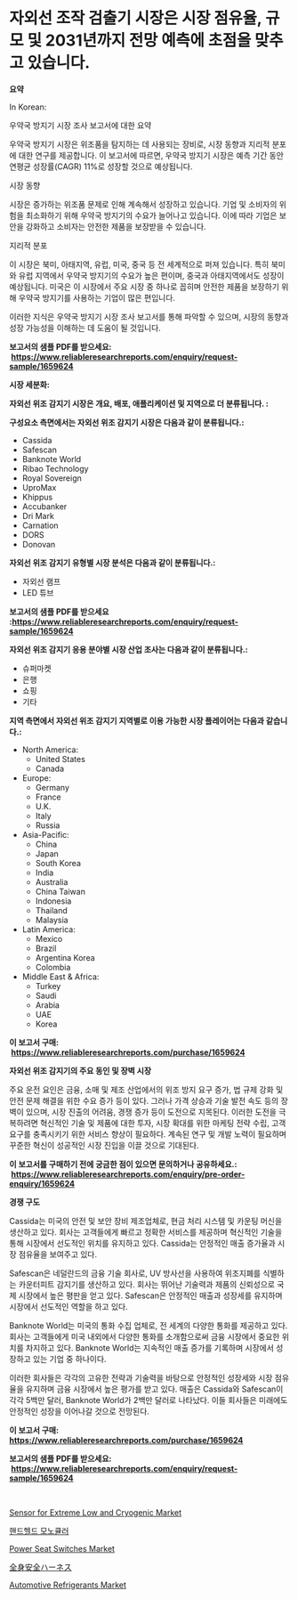 <p><h1>자외선 조작 검출기 시장은 시장 점유율, 규모 및 2031년까지 전망 예측에 초점을 맞추고 있습니다.</h1></p><p><strong>요약</strong></p>
<p><p>In Korean:</p><p>우약국 방지기 시장 조사 보고서에 대한 요약</p><p>우약국 방지기 시장은 위조품을 탐지하는 데 사용되는 장비로, 시장 동향과 지리적 분포에 대한 연구를 제공합니다. 이 보고서에 따르면, 우약국 방지기 시장은 예측 기간 동안 연평균 성장률(CAGR) 11%로 성장할 것으로 예상됩니다.</p><p>시장 동향</p><p>시장은 증가하는 위조품 문제로 인해 계속해서 성장하고 있습니다. 기업 및 소비자의 위험을 최소화하기 위해 우약국 방지기의 수요가 늘어나고 있습니다. 이에 따라 기업은 보안을 강화하고 소비자는 안전한 제품을 보장받을 수 있습니다.</p><p>지리적 분포</p><p>이 시장은 북미, 아태지역, 유럽, 미국, 중국 등 전 세계적으로 퍼져 있습니다. 특히 북미와 유럽 지역에서 우약국 방지기의 수요가 높은 편이며, 중국과 아태지역에서도 성장이 예상됩니다. 미국은 이 시장에서 주요 시장 중 하나로 꼽히며 안전한 제품을 보장하기 위해 우약국 방지기를 사용하는 기업이 많은 편입니다.</p><p>이러한 지식은 우약국 방지기 시장 조사 보고서를 통해 파악할 수 있으며, 시장의 동향과 성장 가능성을 이해하는 데 도움이 될 것입니다.</p></p>
<p><strong>보고서의 샘플 PDF를 받으세요: &nbsp;<a href="https://www.reliableresearchreports.com/enquiry/request-sample/1659624">https://www.reliableresearchreports.com/enquiry/request-sample/1659624</a></strong></p>
<p><strong>시장 세분화:</strong></p>
<p><strong> 자외선 위조 감지기 시장은 개요, 배포, 애플리케이션 및 지역으로 더 분류됩니다. :</strong></p>
<p><strong>구성요소 측면에서는 자외선 위조 감지기 시장은 다음과 같이 분류됩니다.:</strong></p>
<p><ul><li>Cassida</li><li>Safescan</li><li>Banknote World</li><li>Ribao Technology</li><li>Royal Sovereign</li><li>UproMax</li><li>Khippus</li><li>Accubanker</li><li>Dri Mark</li><li>Carnation</li><li>DORS</li><li>Donovan</li></ul></p>
<p><strong> 자외선 위조 감지기 유형별 시장 분석은 다음과 같이 분류됩니다.:</strong></p>
<p><ul><li>자외선 램프</li><li>LED 튜브</li></ul></p>
<p><strong>보고서의 샘플 PDF를 받으세요 :<a href="https://www.reliableresearchreports.com/enquiry/request-sample/1659624">https://www.reliableresearchreports.com/enquiry/request-sample/1659624</a></strong></p>
<p><strong> 자외선 위조 감지기 응용 분야별 시장 산업 조사는 다음과 같이 분류됩니다.:</strong></p>
<p><ul><li>슈퍼마켓</li><li>은행</li><li>쇼핑</li><li>기타</li></ul></p>
<p><strong>지역 측면에서 자외선 위조 감지기 지역별로 이용 가능한 시장 플레이어는 다음과 같습니다.:</strong></p>
<p><ul>
    <li>
        North America:
        <ul>
            <li>United States</li>
            <li>Canada</li>
        </ul>
    </li>
    <li>
        Europe:
        <ul>
            <li>Germany</li>
            <li>France</li>
            <li>U.K.</li>
            <li>Italy</li>
            <li>Russia</li>
        </ul>
    </li>
    <li>
        Asia-Pacific:
        <ul>
            <li>China</li>
            <li>Japan</li>
            <li>South Korea</li>
            <li>India</li>
            <li>Australia</li>
            <li>China Taiwan</li>
            <li>Indonesia</li>
            <li>Thailand</li>
            <li>Malaysia</li>
        </ul>
    </li>
    <li>
        Latin America:
        <ul>
            <li>Mexico</li>
            <li>Brazil</li>
            <li>Argentina Korea</li>
            <li>Colombia</li>
        </ul>
    </li>
    <li>
        Middle East & Africa:
        <ul>
            <li>Turkey</li>
            <li>Saudi</li>
            <li>Arabia</li>
            <li>UAE</li>
            <li>Korea</li>
        </ul>
    </li>
    </ul></p>
<p><strong>이 보고서 구매: &nbsp;<a href="https://www.reliableresearchreports.com/purchase/1659624">https://www.reliableresearchreports.com/purchase/1659624</a></strong></p>
<p><strong>자외선 위조 감지기의 주요 동인 및 장벽 시장</strong></p>
<p><p>주요 운전 요인은 금융, 소매 및 제조 산업에서의 위조 방지 요구 증가, 법 규제 강화 및 안전 문제 해결을 위한 수요 증가 등이 있다. 그러나 가격 상승과 기술 발전 속도 등의 장벽이 있으며, 시장 진출의 어려움, 경쟁 증가 등이 도전으로 지목된다. 이러한 도전을 극복하려면 혁신적인 기술 및 제품에 대한 투자, 시장 확대를 위한 마케팅 전략 수립, 고객 요구를 충족시키기 위한 서비스 향상이 필요하다. 계속된 연구 및 개발 노력이 필요하며 꾸준한 혁신이 성공적인 시장 진입을 이끌 것으로 기대된다.</p></p>
<p><strong>이 보고서를 구매하기 전에 궁금한 점이 있으면 문의하거나 공유하세요.: &nbsp;<a href="https://www.reliableresearchreports.com/enquiry/pre-order-enquiry/1659624">https://www.reliableresearchreports.com/enquiry/pre-order-enquiry/1659624</a></strong></p>
<p><strong>경쟁 구도</strong></p>
<p><p>Cassida는 미국의 안전 및 보안 장비 제조업체로, 현금 처리 시스템 및 카운팅 머신을 생산하고 있다. 회사는 고객들에게 빠르고 정확한 서비스를 제공하며 혁신적인 기술을 통해 시장에서 선도적인 위치를 유지하고 있다. Cassida는 안정적인 매출 증가율과 시장 점유율을 보여주고 있다.</p><p>Safescan은 네덜란드의 금융 기술 회사로, UV 방사선을 사용하여 위조지폐를 식별하는 카운터피트 감지기를 생산하고 있다. 회사는 뛰어난 기술력과 제품의 신뢰성으로 국제 시장에서 높은 평판을 얻고 있다. Safescan은 안정적인 매출과 성장세를 유지하며 시장에서 선도적인 역할을 하고 있다.</p><p>Banknote World는 미국의 통화 수집 업체로, 전 세계의 다양한 통화를 제공하고 있다. 회사는 고객들에게 미국 내외에서 다양한 통화를 소개함으로써 금융 시장에서 중요한 위치를 차지하고 있다. Banknote World는 지속적인 매출 증가를 기록하며 시장에서 성장하고 있는 기업 중 하나이다.</p><p>이러한 회사들은 각각의 고유한 전략과 기술력을 바탕으로 안정적인 성장세와 시장 점유율을 유지하며 금융 시장에서 높은 평가를 받고 있다. 매출은 Cassida와 Safescan이 각각 5백만 달러, Banknote World가 2백만 달러로 나타났다. 이들 회사들은 미래에도 안정적인 성장을 이어나갈 것으로 전망된다.</p></p>
<p><strong>이 보고서 구매: &nbsp; <a href="https://www.reliableresearchreports.com/purchase/1659624">https://www.reliableresearchreports.com/purchase/1659624</a></strong></p>
<p><strong>보고서의 샘플 PDF를 받으세요: &nbsp;<a href="https://www.reliableresearchreports.com/enquiry/request-sample/1659624">https://www.reliableresearchreports.com/enquiry/request-sample/1659624</a></strong><strong></strong></p>
<p>&nbsp;</p>
<p><p><a href="https://github.com/johnbach50/Market-Research-Report-List-2/blob/main/sensor-for-extreme-low-and-cryogenic-market.md">Sensor for Extreme Low and Cryogenic Market</a></p><p><a href="https://github.com/Maeennan456456/Market-Research-Report-List-1/blob/main/985474912733.md">핸드헬드 모노큘러</a></p><p><a href="https://issuu.com/reportprime-2/docs/power-seat-switches-market-size-2030.pptx">Power Seat Switches Market</a></p><p><a href="https://github.com/joaejkdzgyljvo6/Market-Research-Report-List-1/blob/main/280942013782.md">全身安全ハーネス</a></p><p><a href="https://issuu.com/reportprime-2/docs/automotive-refrigerants-market-size-2030.pptx">Automotive Refrigerants Market</a></p></p>